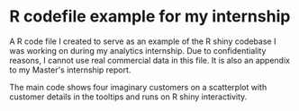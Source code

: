 # R codefile example for my internship
A R code file I created to serve as an example of the R shiny codebase I was working on during my analytics internship.
Due to confidentiality reasons, I cannot use real commercial data in this file.
It is also an appendix to my Master's internship report.

The main code shows four imaginary customers on a scatterplot with customer details in the tooltips and runs on R shiny interactivity.
